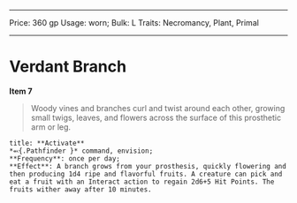 
---
Price: 360 gp
Usage: worn;
Bulk: L
Traits: Necromancy, Plant, Primal

---

# Verdant Branch

**Item 7**

> Woody vines and branches curl and twist around each other, growing small twigs, leaves, and flowers across the surface of this prosthetic arm or leg.

```ad-embed-ability
title: **Activate**
*⬻{.Pathfinder }* command, envision; 
**Frequency**: once per day;
**Effect**: A branch grows from your prosthesis, quickly flowering and then producing 1d4 ripe and flavorful fruits. A creature can pick and eat a fruit with an Interact action to regain 2d6+5 Hit Points. The fruits wither away after 10 minutes.

```
